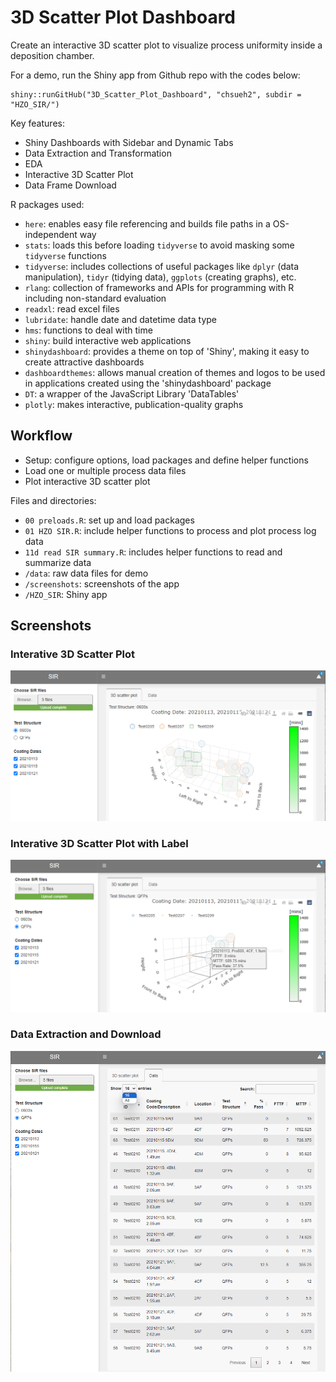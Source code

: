 # 3D Scatter Plot Dashboard

Create an interactive 3D scatter plot to visualize process uniformity inside a deposition chamber.

For a demo, run the Shiny app from Github repo with the codes below:

```{r}
shiny::runGitHub("3D_Scatter_Plot_Dashboard", "chsueh2", subdir = "HZO_SIR/") 
```

Key features:

- Shiny Dashboards with Sidebar and Dynamic Tabs
- Data Extraction and Transformation
- EDA
- Interactive 3D Scatter Plot
- Data Frame Download

R packages used:

- `here`: enables easy file referencing and builds file paths in a OS-independent way
- `stats`: loads this before loading `tidyverse` to avoid masking some `tidyverse` functions
- `tidyverse`: includes collections of useful packages like `dplyr` (data manipulation), `tidyr` (tidying data),  `ggplots` (creating graphs), etc.
- `rlang`: collection of frameworks and APIs for programming with R including non-standard evaluation
- `readxl`: read excel files
- `lubridate`: handle date and datetime data type
- `hms`: functions to deal with time
- `shiny`: build interactive web applications
- `shinydashboard`: provides a theme on top of 'Shiny', making it easy to create attractive dashboards
- `dashboardthemes`: allows manual creation of themes and logos to be used in applications created using the 'shinydashboard' package
- `DT`: a wrapper of the JavaScript Library 'DataTables'
- `plotly`: makes interactive, publication-quality graphs

## Workflow

- Setup: configure options, load packages and define helper functions
- Load one or multiple process data files
- Plot interactive 3D scatter plot

Files and directories:

- `00 preloads.R`: set up and load packages
- `01 HZO SIR.R`: include helper functions to process and plot process log data
- `11d read SIR summary.R`: includes helper functions to read and summarize data
- `/data`: raw data files for demo
- `/screenshots`: screenshots of the app
- `/HZO_SIR`: Shiny app

## Screenshots

### Interative 3D Scatter Plot
![](./screenshots/201109.png)

### Interative 3D Scatter Plot with Label
![](./screenshots/201157.png)

### Data Extraction and Download
![](./screenshots/201254.png)